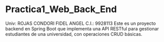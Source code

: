 # Practica1_Web_Back_End
Univ: ROJAS CONDORI FIDEL ANGEL
C.I.: 9928113
Este es un proyecto backend en Spring Boot que implementa una API RESTful para gestionar estudiantes de una universidad, con operaciones CRUD básicas.
